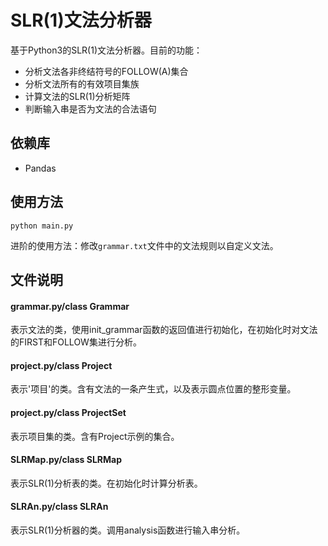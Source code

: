 # SLR(1)文法分析器

基于Python3的SLR(1)文法分析器。目前的功能：

- 分析文法各非终结符号的FOLLOW(A)集合
- 分析文法所有的有效项目集族
- 计算文法的SLR(1)分析矩阵
- 判断输入串是否为文法的合法语句

## 依赖库

- Pandas

## 使用方法

    python main.py

进阶的使用方法：修改`grammar.txt`文件中的文法规则以自定义文法。

## 文件说明

#### grammar.py/class Grammar

表示文法的类，使用init_grammar函数的返回值进行初始化，在初始化时对文法的FIRST和FOLLOW集进行分析。

#### project.py/class Project

表示'项目'的类。含有文法的一条产生式，以及表示圆点位置的整形变量。

#### project.py/class ProjectSet

表示项目集的类。含有Project示例的集合。

#### SLRMap.py/class SLRMap

表示SLR(1)分析表的类。在初始化时计算分析表。

#### SLRAn.py/class SLRAn

表示SLR(1)分析器的类。调用analysis函数进行输入串分析。
